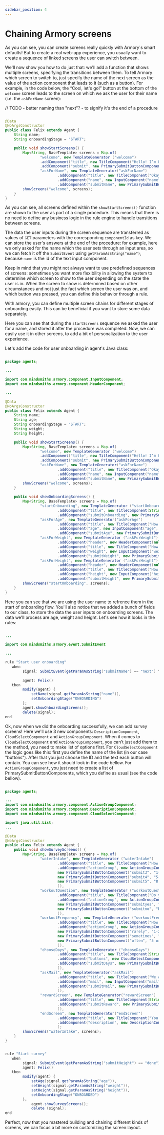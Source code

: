 ```yaml
---
sidebar_position: 4
---
```


# Chaining Armory screens

As you can see, you can create screens really quickly with Armory's smart defaults! 
But to create a real web-app experience, you usually want to create a sequence of linked screens the user can switch between.

We'll now show you how to do just that: we'll add a function that shows multiple screens, specifying the transitions between them. 
To tell Armory which screen to switch to, just specify the name of the next screen as the value of the action component that leads to it (such as a button). 
For example, in the code below, the “Cool, let's go!” button at the bottom of the `welcome` screen leads to the screen on which we ask the user for their name (i.e. the `askForName` screen):

// TODO - better naming than "next"? - to signify it's the end of a procedure

```java title="java/agents/Felix.java"

@Data
@NoArgsConstructor
public class Felix extends Agent {
    String name;
    String onboardingStage = "START";

    public void showStartScreens() {
        Map<String, BaseTemplate> screens = Map.of(
                "welcome", new TemplateGenerator ("welcome")      
                .addComponent("title", new TitleComponent("Hello! I’m Felix and I’m here to help you find the best workout plan for you. Ready?"))
                .addComponent("submit", new PrimarySubmitButtonComponent("Cool, let's go!", "askForName")),
                "askForName", new TemplateGenerator("askForName")
                        .addComponent("title", new TitleComponent("Okay, first, tell me your name? :)"))
                        .addComponent("name", new InputComponent("name", "Type your name here", true))
                        .addComponent("submitName", new PrimarySubmitButtonComponent("submitName", "Done, next!", "end")));
        showScreens("welcome", screens);
    }
}
```
As you can see, all screens defined within the `showStartScreens()` function are shown to the user as part of a single procedure. This means that there is no need to define any business logic in the rule engine to handle transitions between screens.

The data the user inputs during the screen sequence are transferred as values of `GET` parameters with the corresponding `componentId` as key.
We can store the user's answers at the end of the procedure: for example, here we only asked for the name which the user sets through an input area, so we can fetch it off the `SubmitEvent` using `getParamAsString("name")`, because `name` is the id of the text input component.

Keep in mind that you might not always want to use predefined sequences of screens: sometimes you want more flexibility in allowing the system to determine which screen to show to the user depending on the state the user is in. 
When the screen to show is determined based on other circumstances and not just the fact which screen the user was on, and which button was pressed, you can define this behavior through a rule.

With armory, you can define multiple screen chains for different stages of onboarding easily. This can be beneficial if you want to store some data separately. 

Here you can see that during the `startScreens` sequence we asked the user for a name, and stored it after the procedure was completed. 
Now, we can easily use it in other screens, to add a bit of personalization to the user experience.

Let's add the code for user onboarding in agent's Java class:

```java title="java/agents/Felix.java"

package agents;

...

import com.mindsmiths.armory.component.InputComponent;
import com.mindsmiths.armory.component.HeaderComponent;

...

@Data
@NoArgsConstructor
public class Felix extends Agent {
    String name;
    String age;
    String onboardingStage = "START";
    String weight;
    String height;

    public void showStartScreens() {
        Map<String, BaseTemplate> screens = Map.of(
                "welcome", new TemplateGenerator ("welcome")      
                .addComponent("title", new TitleComponent("Hello! I’m Felix and I’m here to help you find the best workout plan for you. Ready?"))
                .addComponent("submit", new PrimarySubmitButtonComponent("Cool, let's go!", "askForName")),
                "askForName", new TemplateGenerator("askForName")
                        .addComponent("title", new TitleComponent("Okay, first, tell me your name? :)"))
                        .addComponent("name", new InputComponent("name", "Type your name here", true))
                        .addComponent("submitName", new PrimarySubmitButtonComponent("submitName", "Done, next!", "done")));
        showScreens("welcome", screens);
    }
    
    public void showOnboardingScreens() {
        Map<String, BaseTemplate> screens = Map.of(
                "startOnboarding", new TemplateGenerator ("startOnboarding")
                        .addComponent("title", new TitleComponent(String.format("Nice to meet you %s ! Now, to make the best workout plan only for you, I have a few questions, ready?", name)))
                        .addComponent("submitOnboarding", new PrimarySubmitButtonComponent("submitOnboarding", "Let's go!", "askForAge")),
                "askForAge", new TemplateGenerator("askForAge")      
                        .addComponent("title", new TitleComponent("How old are you?"))
                        .addComponent("age", new InputComponent("age", "Choose the age you would like to be", "age", true))
                        .addComponent("submitAge", new PrimarySubmitButtonComponent("submitAge", "Next", "askForWeight")),
                "askForWeight", new TemplateGenerator ("askForWeight")
                        .addComponent("header", new HeaderComponent(null, true))
                        .addComponent("title", new TitleComponent("How much do you weigh in kilograms?"))
                        .addComponent("weight", new InputComponent("weight", "Type your weight here", true))
                        .addComponent("submitWeight", new PrimarySubmitButtonComponent("submitWeight", "Next!", "askForHeight")),
                "askForHeight", new TemplateGenerator ("askForHeight")
                        .addComponent("header", new HeaderComponent(null, true))        
                        .addComponent("title", new TitleComponent("How tall are you in cm?"))
                        .addComponent("height", new InputComponent("height", "Type your height here", true))
                        .addComponent("submitHeight", new PrimarySubmitButtonComponent("submitHeight", "Next!", "done")));
        showScreens("startOnboarding", screens);
    }
}
```

Here you can see that we are using the user name to refrence them in the start of onboarding flow.
You'll also notice that we added a bunch of fields to our class, to store the data the user inputs on onboarding screens. The data we'll process are age, weight and height. 
Let's see how it looks in the rules:

```java title="rules/felix/Felix.drl"

...

import com.mindsmiths.armory.event.SubmitEvent

...

rule "Start user onboarding"
   when
        signal: SubmitEvent(getParamAsString("submitName") == "next") from entry-point "signals"
        
        agent: Felix()
   then
        modify(agent) {
            setName(signal.getParamAsString("name")),
            setOnboardingStage("ONBOARDING")
        };
        agent.showOnboardingScreens();
        delete(signal);
end
```


Ok, now when we did the onboarding successfully, we can add survey screens! Here we'll use 3 new components: `DescriptionComponent`, `CloudSelectComponent` and `ActionGroupComponent`. 
When it comes to `CloudSelectComponent` and `ActionGroupComponent`, you can't just add them to the method, you need to make list of options first.
For `CloudSelectComponent` the logic goes like this: first you define the name of the list (in our case "buttons"). After that you just choose the ID and the text each button will contain.
You can see how it should look in the code bellow. 
For `ActionGroupComponent`, you just need to create a list of PrimarySubmitButtonComponents, which you define as usual (see the code bellow).

```java title="rules/felix/Felix.java"

package agents;

...
import com.mindsmiths.armory.component.ActionGroupComponent;
import com.mindsmiths.armory.component.DescriptionComponent;
import com.mindsmiths.armory.component.CloudSelectComponent;

import java.util.List;
...

@Data
@NoArgsConstructor
public class Felix extends Agent {
    public void showSurveyScreens() {
        Map<String, BaseTemplate> screens = Map.of(
                "waterIntake", new TemplateGenerator ("waterIntake")
                        .addComponent("title", new TitleComponent("How much water do you drink a day?"))
                        .addComponent("actionGroup", new ActionGroupComponent(List.of(
                        new PrimarySubmitButtonComponent("submit3", "1-3 glasses", "workoutQuestion"),
                        new PrimarySubmitButtonComponent("submit4", "5-6 glasses...", "workoutQuestion"),
                        new PrimarySubmitButtonComponent("submit5", "8 glasess or more...", "workoutQuestion"))
                        )),
                "workoutQuestion", new TemplateGenerator ("workoutQuestion")
                        .addComponent("title", new TitleComponent("Do you workout?"))
                        .addComponent("actionGroup", new ActionGroupComponent(List.of(
                        new PrimarySubmitButtonComponent("submityes", "Hell yeah!", "workoutFrequency"),
                        new PrimarySubmitButtonComponent("submitno", "No, but I am planning...", "chooseDays"))
                        )),
                "workoutFrequency", new TemplateGenerator ("workoutFrequency")
                        .addComponent("title", new TitleComponent("How many days a week?"))
                        .addComponent("actionGroup", new ActionGroupComponent(List.of(
                        new PrimarySubmitButtonComponent("rarely", "1-2", "chooseDays"),
                        new PrimarySubmitButtonComponent("sometimes", "3-4", "chooseDays"),
                        new PrimarySubmitButtonComponent("often", "5 or more", "chooseDays"))
                        )),
                "chooseDays", new TemplateGenerator ("chooseDays")
                        .addComponent("title", new TitleComponent(String.format("Okay %s , we are one step away! Choose the days that you are available for workout?", name)))
                        .addComponent("buttons", new CloudSelectComponent("buttons", Map.of("MON", "mon", "TUE", "tue", "WED", "wed", "THU", "thu", "FRI", "fri")))
                        .addComponent("submitDays", new PrimarySubmitButtonComponent("submitDays", "Submit", "askMail"
                        )),
                "askMail", new TemplateGenerator("askMail")
                        .addComponent("title", new TitleComponent("We are done! I am going to send this info to our experts, and one of them will contact you as soon as possible! Just write down your email and we’ll be right on it!"))
                        .addComponent("mail", new InputComponent("mail", "Write your mail here", "mail", true))
                        .addComponent("submitMail", new PrimarySubmitButtonComponent("submitMail", "Submit", "rewardScreen"
                        )),
                "rewardScreen", new TemplateGenerator("rewardScreen")
                        .addComponent("title", new TitleComponent(String.format("Thank you %s for taking your time to talk to me! You earned your first apple! 🍎 Now you’re in the apple league and you gained access to various workout tips for beginners!", name)))
                        .addComponent("submitReward", new PrimarySubmitButtonComponent("submitReward", "Thanks", "endScreen"
                        )),
                "endScreen", new TemplateGenerator("endScreen")
                        .addComponent("title", new TitleComponent("You are the best!💙"))
                        .addComponent("description", new DescriptionComponent("To join our workout group on Discord, here is a link!"))
                        );
        showScreens("waterIntake", screens);
    }
}
```

```java title="rules/felix/Felix.drl"

rule "Start survey"
   when
        signal: SubmitEvent(getParamAsString("submitHeight") == "done") from entry-point "signals"
        agent: Felix()
   then
        modify(agent) {
            setAge(signal.getParamAsString("age")),
            setWeight(signal.getParamAsString("weight")),
            setHeight(signal.getParamAsString("height")),
            setOnboardingStage("ONBOARDED")
        };
            agent.showSurveyScreens();
            delete (signal);
end
```

Perfect, now that you mastered building and chaining different kinds of screens, we can focus a bit more on customizing the screen layout.
